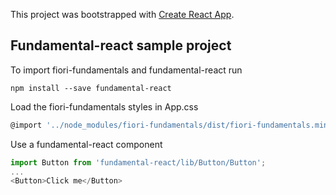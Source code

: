 This project was bootstrapped with [Create React App](https://github.com/facebook/create-react-app).

## Fundamental-react sample project

To import fiori-fundamentals and fundamental-react run

```
npm install --save fundamental-react
```

Load the fiori-fundamentals styles in App.css

```javascript
@import '../node_modules/fiori-fundamentals/dist/fiori-fundamentals.min.css';
```

Use a fundamental-react component

```javascript
import Button from 'fundamental-react/lib/Button/Button';
...
<Button>Click me</Button>
```
